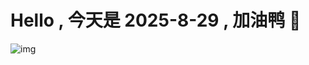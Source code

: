 
# Hello , 今天是 2025-8-29 , 加油鸭 🤭

![img](https://v1.jinrishici.com/all.svg?font-size=18&spacing=4)

